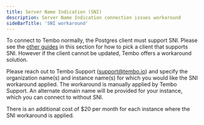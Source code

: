 ```yaml
---
title: Server Name Indication (SNI)
description: Server Name Indication connection issues workaround
sideBarTitle: 'SNI workaround'
---
```


To connect to Tembo normally, the Postgres client must support SNI. Please see the [other guides](/docs/getting-started/quickstarts/database-clients-and-tools/libpq) in this section for how to pick a client that supports SNI. However if the client cannot be updated, Tembo offers a workaround solution.

Please reach out to Tembo Support ([support@tembo.io](mailto:support@tembo.io)) and specify the organization name(s) and instance name(s) for which you would like the SNI workaround applied. The workaround is manually applied by Tembo Support. An alternate domain name will be provided for your instance, which you can connect to without SNI.

There is an additional cost of $20 per month for each instance where the SNI workaround is applied.
